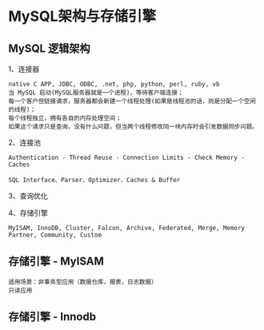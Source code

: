 # MySQL架构与存储引擎

## MySQL 逻辑架构

1、连接器
    
    native C APP, JDBC, ODBC, .net, php, python, perl, ruby, vb
    当 MySQL 启动(MySQL服务器就是一个进程)，等待客户端连接；
    每一个客户但链接请求，服务器都会新建一个线程处理(如果是线程池的话，则是分配一个空闲的线程)；
    每个线程独立，拥有各自的内存处理空间；
    如果这个请求只是查询，没有什么问题，但当两个线程修改同一块内存时会引发数据同步问题。

2、连接池

    Authentication - Thread Reuse - Connection Limits - Check Memory - Caches

    SQL Interface、Parser、Optimizer、Caches & Buffer

3、查询优化

4、存储引擎

    MyISAM, InnoDB, Cluster, Falcon, Archive, Federated, Merge, Memory
    Partner, Community, Custom

## 存储引擎 - MyISAM

    适用场景：非事务型应用（数据仓库，报表，日志数据）
    只读应用
    
## 存储引擎 - Innodb

    